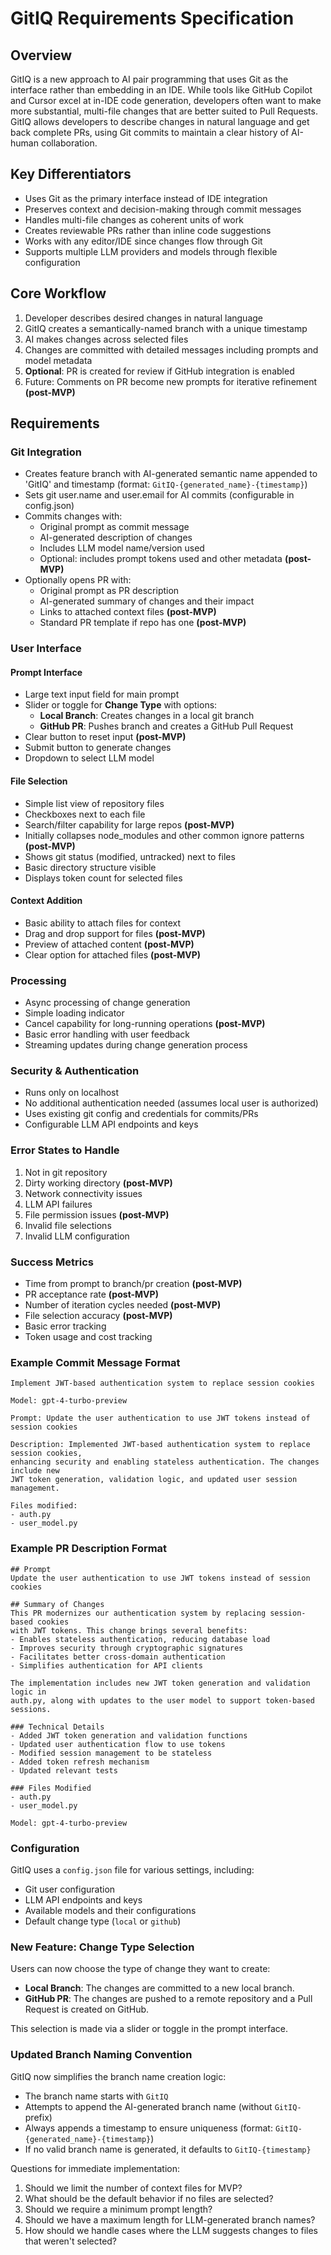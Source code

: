 # GitIQ Requirements Specification

## Overview
GitIQ is a new approach to AI pair programming that uses Git as the interface rather than embedding in an IDE. While tools like GitHub Copilot and Cursor excel at in-IDE code generation, developers often want to make more substantial, multi-file changes that are better suited to Pull Requests. GitIQ allows developers to describe changes in natural language and get back complete PRs, using Git commits to maintain a clear history of AI-human collaboration.

## Key Differentiators
- Uses Git as the primary interface instead of IDE integration
- Preserves context and decision-making through commit messages
- Handles multi-file changes as coherent units of work
- Creates reviewable PRs rather than inline code suggestions
- Works with any editor/IDE since changes flow through Git
- Supports multiple LLM providers and models through flexible configuration

## Core Workflow
1. Developer describes desired changes in natural language
2. GitIQ creates a semantically-named branch with a unique timestamp
3. AI makes changes across selected files
4. Changes are committed with detailed messages including prompts and model metadata
5. **Optional**: PR is created for review if GitHub integration is enabled
6. Future: Comments on PR become new prompts for iterative refinement **(post-MVP)**

## Requirements

### Git Integration
- Creates feature branch with AI-generated semantic name appended to 'GitIQ' and timestamp (format: `GitIQ-{generated_name}-{timestamp}`)
- Sets git user.name and user.email for AI commits (configurable in config.json)
- Commits changes with:
  - Original prompt as commit message
  - AI-generated description of changes
  - Includes LLM model name/version used
  - Optional: includes prompt tokens used and other metadata **(post-MVP)**
- Optionally opens PR with:
  - Original prompt as PR description
  - AI-generated summary of changes and their impact
  - Links to attached context files **(post-MVP)**
  - Standard PR template if repo has one **(post-MVP)**

### User Interface
#### Prompt Interface
- Large text input field for main prompt
- Slider or toggle for **Change Type** with options:
  - **Local Branch**: Creates changes in a local git branch
  - **GitHub PR**: Pushes branch and creates a GitHub Pull Request
- Clear button to reset input **(post-MVP)**
- Submit button to generate changes
- Dropdown to select LLM model

#### File Selection
- Simple list view of repository files
- Checkboxes next to each file
- Search/filter capability for large repos **(post-MVP)**
- Initially collapses node_modules and other common ignore patterns **(post-MVP)**
- Shows git status (modified, untracked) next to files
- Basic directory structure visible
- Displays token count for selected files

#### Context Addition
- Basic ability to attach files for context
- Drag and drop support for files **(post-MVP)**
- Preview of attached content **(post-MVP)**
- Clear option for attached files **(post-MVP)**

### Processing
- Async processing of change generation
- Simple loading indicator
- Cancel capability for long-running operations **(post-MVP)**
- Basic error handling with user feedback
- Streaming updates during change generation process

### Security & Authentication
- Runs only on localhost
- No additional authentication needed (assumes local user is authorized)
- Uses existing git config and credentials for commits/PRs
- Configurable LLM API endpoints and keys

### Error States to Handle
1. Not in git repository
2. Dirty working directory **(post-MVP)**
3. Network connectivity issues
4. LLM API failures
5. File permission issues **(post-MVP)**
6. Invalid file selections
7. Invalid LLM configuration

### Success Metrics
- Time from prompt to branch/pr creation **(post-MVP)**
- PR acceptance rate **(post-MVP)**
- Number of iteration cycles needed **(post-MVP)**
- File selection accuracy **(post-MVP)**
- Basic error tracking
- Token usage and cost tracking

### Example Commit Message Format
```
Implement JWT-based authentication system to replace session cookies

Model: gpt-4-turbo-preview

Prompt: Update the user authentication to use JWT tokens instead of session cookies

Description: Implemented JWT-based authentication system to replace session cookies, 
enhancing security and enabling stateless authentication. The changes include new 
JWT token generation, validation logic, and updated user session management.

Files modified:
- auth.py
- user_model.py
```

### Example PR Description Format
```
## Prompt
Update the user authentication to use JWT tokens instead of session cookies

## Summary of Changes
This PR modernizes our authentication system by replacing session-based cookies 
with JWT tokens. This change brings several benefits:
- Enables stateless authentication, reducing database load
- Improves security through cryptographic signatures
- Facilitates better cross-domain authentication
- Simplifies authentication for API clients

The implementation includes new JWT token generation and validation logic in 
auth.py, along with updates to the user model to support token-based sessions.

### Technical Details
- Added JWT token generation and validation functions
- Updated user authentication flow to use tokens
- Modified session management to be stateless
- Added token refresh mechanism
- Updated relevant tests

### Files Modified
- auth.py
- user_model.py

Model: gpt-4-turbo-preview
```

### Configuration
GitIQ uses a `config.json` file for various settings, including:
- Git user configuration
- LLM API endpoints and keys
- Available models and their configurations
- Default change type (`local` or `github`)

### New Feature: Change Type Selection
Users can now choose the type of change they want to create:
- **Local Branch**: The changes are committed to a new local branch.
- **GitHub PR**: The changes are pushed to a remote repository and a Pull Request is created on GitHub.

This selection is made via a slider or toggle in the prompt interface.

### Updated Branch Naming Convention
GitIQ now simplifies the branch name creation logic:
- The branch name starts with `GitIQ`
- Attempts to append the AI-generated branch name (without `GitIQ-` prefix)
- Always appends a timestamp to ensure uniqueness (format: `GitIQ-{generated_name}-{timestamp}`)
- If no valid branch name is generated, it defaults to `GitIQ-{timestamp}`

Questions for immediate implementation:
1. Should we limit the number of context files for MVP?
2. What should be the default behavior if no files are selected?
3. Should we require a minimum prompt length?
4. Should we have a maximum length for LLM-generated branch names?
5. How should we handle cases where the LLM suggests changes to files that weren't selected?
